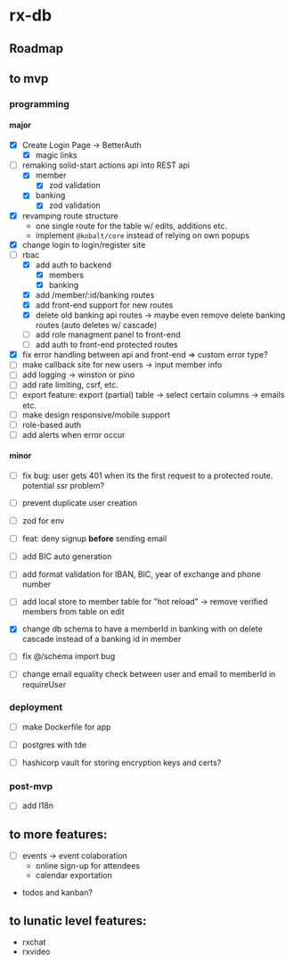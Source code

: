 # rx-db

## Roadmap

## to mvp
### programming 
#### major 
- [x] Create Login Page 
    -> BetterAuth
    - [x] magic links
- [ ] remaking solid-start actions api into REST api 
    - [x] member
        - [x] zod validation
    - [x] banking
        - [x] zod validation 
- [x] revamping route structure
    - one single route for the table w/ edits, additions etc.
    - implement `@kobalt/core` instead of relying on own popups 
- [x] change login to login/register site
- [ ] rbac
    - [x] add auth to backend
        - [x] members
        - [x] banking
    - [x] add /member/:id/banking routes
    - [x] add front-end support for new routes
    - [x] delete old banking api routes -> maybe even remove delete banking routes (auto deletes w/ cascade)
    - [ ] add role managment panel to front-end
    - [ ] add auth to front-end protected routes
- [x] fix error handling between api and front-end => custom error type?
- [ ] make callback site for new users -> input member info
- [ ] add logging  -> winston or pino
- [ ] add rate limiting, csrf, etc.
- [ ] export feature: export (partial) table -> select certain columns -> emails etc.
- [ ] make design responsive/mobile support
- [ ] role-based auth
- [ ] add alerts when error occur

#### minor
- [ ] fix bug: user gets 401 when its the first request to a protected route. potential ssr problem?
- [ ] prevent duplicate user creation
- [ ] zod for env
- [ ] feat: deny signup __before__ sending email
- [ ] add BIC auto generation
- [ ] add format validation for IBAN, BIC, year of exchange and phone number
- [ ] add local store to member table for "hot reload" -> remove verified members from table on edit
- [x] change db schema to have a memberId in banking with on delete cascade instead of a banking id in member
- [ ] fix @/schema import bug
- [ ] change email equality check between user and email to memberId in requireUser


### deployment
- [ ] make Dockerfile for app
- [ ] postgres with tde
- [ ] hashicorp vault for storing encryption keys and certs? 


### post-mvp
- [ ] add I18n


## to more features: 
- [ ] events -> event colaboration
    - online sign-up for attendees
    - calendar exportation
- todos and kanban?

## to lunatic level features:
- rxchat
- rxvideo
